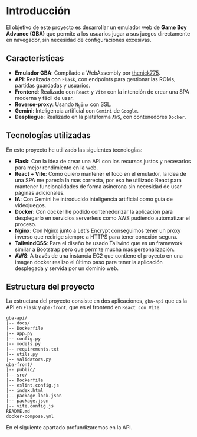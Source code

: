 # Introducción

El objetivo de este proyecto es desarrollar un emulador web de **Game Boy Advance (GBA)**
que permite a los usuarios jugar a sus juegos directamente en navegador, sin necesidad de
configuraciones excesivas.

## Características

- **Emulador GBA**: Compilado a WebAssembly
  por [thenick775](https://github.com/thenick775/mgba/tree/feature/wasm#readme).
- **API**: Realizada con `Flask`, con endpoints para gestionar las ROMs,
  partidas guardadas y usuarios.
- **Frontend**: Realizado con `React` y `Vite` con la intención de crear una SPA
  moderna y fácil de usar.
- **Reverse-proxy**: Usando `Nginx` con SSL.
- **Gemini**: Inteligencia artificial con `Gemini` de `Google`.
- **Despliegue**: Realizado en la plataforma `AWS`, con contenedores `Docker`.

## Tecnologías utilizadas

En este proyecto he utilizado las siguientes tecnologías:

- **Flask**: Con la idea de crear una API con los recursos justos y necesarios para mejor
  rendimiento en la web.
- **React + Vite**: Como quiero mantener el foco en el emulador, la idea de una SPA me parecía
  la mas correcta, por eso he utilizado React para mantener funcionalidades de forma asíncrona
  sin necesidad de usar páginas adicionales.
- **IA**: Con Gemini he introducido inteligencia artificial como guía de videojuegos.
- **Docker**: Con docker he podido contenedorizar la aplicación para desplegarlo en servicios
  serverless como AWS pudiendo automatizar el proceso.
- **Nginx**: Con Nginx junto a Let's Encrypt conseguimos tener un proxy inverso que redirige
  siempre a HTTPS para tener conexión segura.
- **TailwindCSS**: Para el diseño he usado Tailwind que es un framework similar a Bootstrap
  pero que permite mucha mas personalización.
- **AWS**: A través de una instancia EC2 que contiene el proyecto en una imagen docker realizo
  el último paso para tener la aplicación desplegada y servida por un dominio web.

## Estructura del proyecto

La estructura del proyecto consiste en dos aplicaciones, `gba-api` que es la API en `Flask`
y `gba-front`, que es el frontend en `React con Vite`.

```
gba-api/
|-- docs/
|-- Dockerfile
|-- app.py
|-- config.py
|-- models.py
|-- requirements.txt
|-- utils.py
|-- validators.py
gba-front/
|-- public/
|-- src/
|-- Dockerfile
|-- eslint.config.js
|-- index.html
|-- package-lock.json
|-- package.json
|-- vite.config.js
README.md
docker-compose.yml
```

En el siguiente apartado profundizaremos en la API.